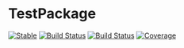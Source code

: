 # TestPackage

[![Stable](https://img.shields.io/badge/docs-stable-blue.svg)](https://augustinas1.github.io/TestPackage.jl/stable)
[![Build Status](https://github.com/augustinas1/TestPackage.jl/workflows/CI/badge.svg)](https://github.com/augustinas1/TestPackage.jl/actions)
[![Build Status](https://api.cirrus-ci.com/github/augustinas1/TestPackage.jl.svg)](https://cirrus-ci.com/github/augustinas1/TestPackage.jl)
[![Coverage](https://codecov.io/gh/augustinas1/TestPackage.jl/branch/master/graph/badge.svg)](https://codecov.io/gh/augustinas1/TestPackage.jl)
